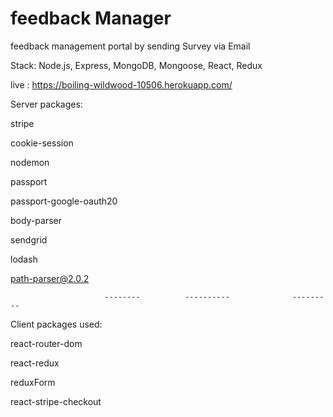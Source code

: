 # feedback Manager
feedback management portal by sending Survey via Email

Stack: Node.js, Express, MongoDB, Mongoose, React, Redux

live : https://boiling-wildwood-10506.herokuapp.com/

Server packages:

stripe

cookie-session

nodemon

passport

passport-google-oauth20

body-parser

sendgrid

lodash

path-parser@2.0.2



                         --------          ----------              ---------
                         
                         

Client packages used:

react-router-dom

react-redux

reduxForm

react-stripe-checkout
